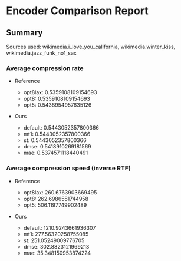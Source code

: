 
# Encoder Comparison Report

## Summary

Sources used: wikimedia.i_love_you_california, wikimedia.winter_kiss, wikimedia.jazz_funk_no1_sax

### Average compression rate

  - Reference
    - opt8lax: 0.5359108109154693
    - opt8: 0.5359108109154693
    - opt5: 0.5438954957635126

  - Ours
    - default: 0.5443052357800366
    - mt1: 0.5443052357800366
    - st: 0.5443052357800366
    - dmse: 0.5418910269181569
    - mae: 0.5374571118440491


### Average compression speed (inverse RTF)
  - Reference
    - opt8lax: 260.6763903669495
    - opt8: 262.6986551744958
    - opt5: 506.1197749902489

  - Ours
    - default: 1210.9243661936307
    - mt1: 277.56320258755085
    - st: 251.05249009776705
    - dmse: 302.8823121969213
    - mae: 35.348150953874224


